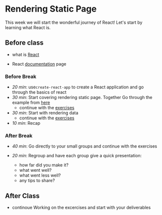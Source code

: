 # Rendering Static Page

This week we will start the wonderful journey of React! Let's start by learning what React is.

## Before class

- what is [React](https://hackyourfuture.github.io/study/#/react/README.md)

- React [documentation](https://reactjs.org/) page



### Before Break

- _20 min_: use`create-react-app` to create a React application and go through the basics of react 
- _30 min_: Start covering rendering static page. Together Go through the example from [here](../1-rendering-static-pages/html-to-components/examples/portfolio-card/) 
  - continue with the [exercises](../1-rendering-static-pages/html-to-components/exercises/)
- _30 min_: Start with rendering data
  - continue with the [exercises](component-based-design/2-rendering-data/excercise.md)
- _10 min_: Recap

### After Break

- _40 min_: Go directly to your small groups and continue with the exercises

- _20 min_: Regroup and have each group give a quick presentation:
  - how far did you make it?
  - what went well?
  - what went less well?
  - any tips to share?

## After Class

- continoue Working on the excercises and start with your deliverables 

